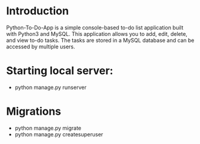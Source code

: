 # Introduction
Python-To-Do-App is a simple console-based to-do list application built with Python3 and MySQL. This application allows you to add, edit, delete, and view to-do tasks. The tasks are stored in a MySQL database and can be accessed by multiple users.

# Starting local server:
- python manage.py runserver

# Migrations
- python manage.py migrate
- python manage.py createsuperuser

